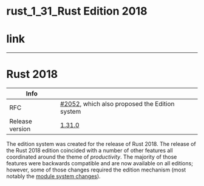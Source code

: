 # rust_1_31_Rust Edition 2018

# link

<hr />

# Rust 2018

| Info | |
| --- | --- |
| RFC | [#2052](https://rust-lang.github.io/rfcs/2052-epochs.html), which also proposed the Edition system |
| Release version | [1.31.0](https://blog.rust-lang.org/2018/12/06/Rust-1.31-and-rust-2018.html) |

The edition system was created for the release of Rust 2018. The release of the Rust 2018 edition coincided with a number of other features all coordinated around the theme of *productivity*. The majority of those features were backwards compatible and are now available on all editions; however, some of those changes required the edition mechanism (most notably the [module system changes](path-changes.md)).
